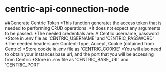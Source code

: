 # centric-api-connection-node

##Generate Centric Token
*This function generates the access token that is needed to performing CRUD operations.
*It does not expect any arguments to be passed.
*The needed credentials are: A Centric username, password
  *Store in .env file as 'CENTRIC_USERNAME' and 'CENTRIC_PASSWORD'
*The needed headers are: Content-Type, Accept, Cookie (obtained from Centric)
  *Store cookie in .env file as 'CENTRIC_COOKIE'
*You will also need to obtain your instances base url, and the port that you will be accessing from Centric
  *Store in .env file as 'CENTRIC_BASE_URL' and 'CENTRIC_PORT'